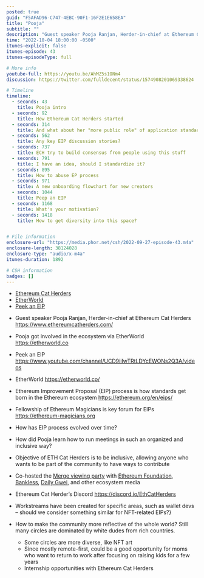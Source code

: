 ```yaml
---
posted: true
guid: "F5AFAD96-C747-4EBC-90F1-16F2E1E658EA"
title: "Pooja"
subtitle: ""
description: "Guest speaker Pooja Ranjan, Herder-in-chief at Ethereum Cat Herders, discusses how the Ethereum Improvement Proposal (EIP) process has evolved over time and how to make the community more reflective of the world. "
time: "2022-10-04 18:00:00 -0500"
itunes-explicit: false
itunes-episode: 43
itunes-episodeType: full

# More info
youtube-full: https://youtu.be/AhMZ5s1ONm4
discussion: https://twitter.com/fulldecent/status/1574908201069338624

# Timeline
timeline:
  - seconds: 43
    title: Pooja intro
  - seconds: 92
    title: How Ethereum Cat Herders started
  - seconds: 314
    title: And what about her "more public role" of application standards?
  - seconds: 562
    title: Any key EIP discussion stories?
  - seconds: 737
    title: ECH try to build consensus from people using this stuff
  - seconds: 791
    title: I have an idea, should I standardize it?
  - seconds: 895
    title: How to abuse EP process
  - seconds: 971
    title: A new onboarding flowchart for new creators
  - seconds: 1044
    title: Peep an EIP
  - seconds: 1168
    title: What's your motivation?
  - seconds: 1418
    title: How to get diversity into this space?


# File information
enclosure-url: "https://media.phor.net/csh/2022-09-27-episode-43.m4a"
enclosure-length: 38124028
enclosure-type: "audio/x-m4a"
itunes-duration: 1892

# CSH information
badges: []
---
```


- [Ethereum Cat Herders](https://www.ethereumcatherders.com/)
- [EtherWorld](https://etherworld.co/)
- [Peek an EIP](https://www.youtube.com/channel/UCD9iiIwTRtLDYcEWONs2Q3A/videos)

<!--end of quick notes-->

- Guest speaker Pooja Ranjan, Herder-in-chief at Ethereum Cat Herders https://www.ethereumcatherders.com/ 
- Pooja got involved in the ecosystem via EtherWorld https://etherworld.co 
- Peek an EIP https://www.youtube.com/channel/UCD9iiIwTRtLDYcEWONs2Q3A/videos
- EtherWorld https://etherworld.co/

- Ethereum Improvement Proposal (EIP) process is how standards get born in the Ethereum ecosystem https://ethereum.org/en/eips/
- Fellowship of Ethereum Magicians is key forum for EIPs https://ethereum-magicians.org
- How has EIP process evolved over time?
- How did Pooja learn how to run meetings in such an organized and inclusive way?
- Objective of ETH Cat Herders is to be inclusive, allowing anyone who wants to be part of the community to have ways to contribute
- Co-hosted the [Merge viewing party](https://ethereum.org/en/eips/) with [Ethereum Foundation](https://ethereum.foundation), [Bankless](https://www.bankless.com), [Daily Gwei](https://www.youtube.com/c/TheDailyGwei), and other ecosystem media
- Ethereum Cat Herder’s Discord https://discord.io/EthCatHerders
- Workstreams have been created for specific areas, such as wallet devs – should we consider something similar for NFT-related EIPs?}
- How to make the community more reflective of the whole world? Still many circles are dominated by white dudes from rich countries.
  - Some circles are more diverse, like NFT art
  - Since mostly remote-first, could be a good opportunity for moms who want to return to work after focusing on raising kids for a few years
  - Internship opportunities with Ethereum Cat Herders